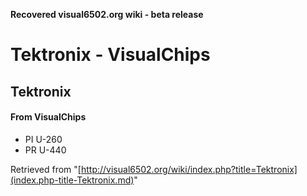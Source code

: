 **Recovered visual6502.org wiki - beta release**

# Tektronix - VisualChips

## Tektronix

#### From VisualChips

- PI U-260
- PR U-440

Retrieved from "[http://visual6502.org/wiki/index.php?title=Tektronix](index.php-title-Tektronix.md)"

